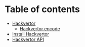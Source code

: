 # Table of contents

* [Hackvertor](README.md)
  * [Hackvertor encode](hackvertor/hackvertor-encode.md)
* [Install Hackvertor](install-hackvertor.md)
* [Hackvertor API](hackvertor-api.md)
